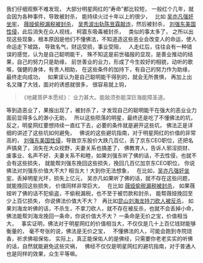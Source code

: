 我们仔细观察不难发现，
大部分明星网红的“寿命”都比较短，
一般红个几年，就会因为各种事件，导致被封杀，
能持续火过十年以上的很少，
&nbsp;
比如 [吴亦凡强奸坐牢](https://www.kancloud.cn/luojiangtao/foshuoxinwen/2640702)，
 [薇娅偷税漏税被封杀](https://www.kancloud.cn/luojiangtao/foshuoxinwen/2629201)，
[吴秀波出轨陈昱霖敲诈](https://www.kancloud.cn/luojiangtao/foshuoxinwen/2646219)，然后被封杀，
 [刘强东美国性侵](https://www.kancloud.cn/luojiangtao/foshuoxinwen/2629199)，此后消失在众人视线，
柯震东吸毒被封杀，
&nbsp;
类似的事太多了，
之所以出现这些现象，根本原因是他们不懂佛法，不知道造这些恶业会改变人的命运，使人命运走下坡路，
导致名气，财运受损，事业受阻，
&nbsp;
人走红后，往往会有一种错误的感觉，认为是自己聪明能干，
殊不知这是前世福报的显现，是善业推动的结果，自己的努力只是助缘，
前世善业的业力，形成了今生姣好的相貌，动听的歌喉，强健的身体，有贵人相助，
在这些条件的加持下，有自己的努力作为助缘，最终走向成功，
&nbsp;
如果误认为是自己聪明能干得到的，就会无所畏惧，
再加上出名又赚了大钱，面对的诱惑就很多，
很容易就上钩，
&nbsp;
> 《地藏菩萨本愿经》：
> 业力甚大。能敌须弥能深巨海能障圣道。

等到造恶业了，果报出现了，被封杀了，才发现自己的聪明能干在强大的恶业业力面前显得多么的渺小无助，
&nbsp;
所以这些陨落的明星，最终还是吃了不懂佛法的坑，
反之，明星网红要想持续一直红下去，必要的条件就是避开这些坑，
佛法正是详细的讲述了这些坑如何避免，
&nbsp;
佛说的这些避坑指南，对于明星网红的价值的非常高的，
 [刘强东美国性侵](https://www.kancloud.cn/luojiangtao/foshuoxinwen/2629199)，导致京东股价大跌几百亿，丢了京东CEO职位，还把名声搞臭了，消失在大众视野，夫妻关系也搞差了，
佛教育人，告诉人邪淫损财、废事业、名声不好、夫妻关系不和睦，如果刘强东听了佛的话，不去性侵，也就不会有这些损失，
就能帮刘强东挽回这些损失，挽回几百亿加京东CEO职位，
你说佛法对刘强东价值大不大?
相当大！大到你无法想象，
&nbsp;
在比如，[吴亦凡强奸坐牢](https://www.kancloud.cn/luojiangtao/foshuoxinwen/2640702)，丢掉明星光环，损失上亿元，
吴亦凡如果听了佛的话，就不存在这些问题，就能挽回这些损失，
价值同样非常巨大，
&nbsp;
在比如 [薇娅偷税漏税被封杀](https://www.kancloud.cn/luojiangtao/foshuoxinwen/2629201)，
如果薇娅听了佛的话不犯偷盗，不偷税漏税，也不至于被罚款和封杀，
能帮薇娅挽回至少上百亿损失，
你说佛法价值大不大？
&nbsp;
再比如[昆山刘海龙持刀砍人被反杀](https://www.kancloud.cn/luojiangtao/foshuoxinwen/2635739)，
如果刘海龙听佛的话，不杀生，不拿刀砍人，就不存在被反杀，也就不会丢掉小命，
佛法能帮刘海龙挽回一条命，你说价值大不大？
一条命是无价之宝，价值相当大，
&nbsp;
事实证明，佛法对于明星网红的价值相当大，不仅仅是几十上百亿钱财能够衡量的，
毫不夸张的说，佛法是无价之宝，
&nbsp;
不懂佛法的人，可能会跑到寺院烧香，祈求佛祖保佑，
实际上，真正能保佑人的是佛经，只需要你老老实实的听佛的话，自然就能避免这些灾祸，
&nbsp;
佛经不仅仅是明星网红的避坑指南，对于普通人也是同样的效果，众生平等嘛。
